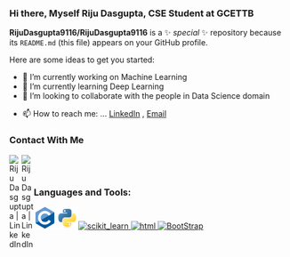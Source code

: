 ### Hi there, Myself Riju Dasgupta, CSE Student at GCETTB


**RijuDasgupta9116/RijuDasgupta9116** is a ✨ _special_ ✨ repository because its `README.md` (this file) appears on your GitHub profile.

Here are some ideas to get you started:

- 🔭 I’m currently working on Machine Learning
- 🌱 I’m currently learning Deep Learning
- 👯 I’m looking to collaborate with the people in Data Science domain
<!-- 🤔 I’m looking for help with ...
- 💬 Ask me about ...
-->
- 📫 How to reach me: ... [LinkedIn](https://www.linkedin.com/in/riju-dasgupta/) , [Email](rijudasgupta9116@gmail.com)
<!-- 😄 Pronouns: ...
- ⚡ Fun fact: ...
-->
### Contact With Me
[<img align="left" alt="Riju Dasgupta | LinkedIn" width="22px" src="https://cdn.jsdelivr.net/npm/simple-icons@v3/icons/linkedin.svg" />][linkedin]
[<img align="left" alt="Riju Dasgupta | LinkedIn" width="22px" src="https://cdn.jsdelivr.net/npm/simple-icons@3.13.0/icons/gmail.svg" />][email]
<br>
<br>

<h3 align="left">Languages and Tools:</h3>

<p align="left"><a href="https://www.cprogramming.com/" target="_blank"><img src="https://raw.githubusercontent.com/devicons/devicon/master/icons/c/c-original.svg" alt="c" width="40" height="40"/></a><a href="https://www.python.org" target="_blank"><img src="https://raw.githubusercontent.com/devicons/devicon/master/icons/python/python-original.svg" alt="python" width="40" height="40"/></a><a href="https://scikit-learn.org/" target="_blank"><img src="https://upload.wikimedia.org/wikipedia/commons/0/05/Scikit_learn_logo_small.svg" alt="scikit_learn" width="40" height="40"/></a><a href="https://html.com/" target="_blank"> <img src="https://www.vectorlogo.zone/logos/w3_html5/w3_html5-icon.svg" alt="html" width="40" height="40"/></a><a href="https://getbootstrap.com/" target="_blank"> <img src="https://www.vectorlogo.zone/logos/getbootstrap/getbootstrap-icon.svg" alt="BootStrap" width="40" height="40"/></a></p>



[linkedin]: https://www.linkedin.com/in/riju-dasgupta/
[email]: rijudasgupta9116@gmail.com
